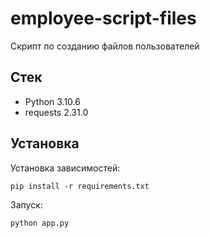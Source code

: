 # employee-script-files

Скрипт по созданию файлов пользователей

## Стек

- Python 3.10.6
- requests 2.31.0

## Установка

Установка зависимостей:

```
pip install -r requirements.txt
```

Запуск:
```
python app.py
```
